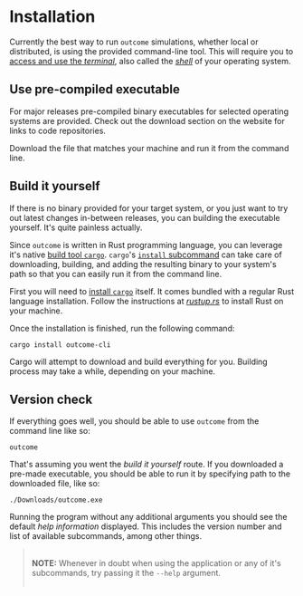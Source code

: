 # Installation

Currently the best way to run `outcome` simulations, whether local or distributed, is using the provided command-line tool. This will require you to [access and use the *terminal*](https://towardsdatascience.com/a-quick-guide-to-using-command-line-terminal-96815b97b955), also called the [*shell*](https://en.wikipedia.org/wiki/Shell_(computing)) of your operating system.


## Use pre-compiled executable

For major releases pre-compiled binary executables for selected operating systems are provided. Check out the download section on the website for links to code repositories.

Download the file that matches your machine and run it from the command line. 


## Build it yourself

If there is no binary provided for your target system, or you just want to try out latest changes in-between releases, you can building the executable yourself. It's quite painless actually.

Since `outcome` is written in Rust programming language, you can leverage it's native [build tool `cargo`](https://doc.rust-lang.org/cargo/). `cargo`'s [`install` subcommand](https://doc.rust-lang.org/cargo/commands/cargo-install.html) can take care of downloading, building, and adding the resulting binary to your system's path so that you can easily run it from the command line.

First you will need to [install `cargo`](https://doc.rust-lang.org/cargo/getting-started/installation.html) itself. It comes bundled with a regular Rust language installation. Follow the instructions at [*rustup.rs*](https://rustup.rs/) to install Rust on your machine.

Once the installation is finished, run the following command:

```
cargo install outcome-cli
```

Cargo will attempt to download and build everything for you. Building process may take a while, depending on your machine.


## Version check

If everything goes well, you should be able to use `outcome` from the command line like so:

```
outcome
```

That's assuming you went the *build it yourself* route. If you downloaded a pre-made executable, you should be able to run it by specifying path to the downloaded file, like so:

```
./Downloads/outcome.exe
```

Running the program without any additional arguments you should see the default *help information* displayed. This includes the version number and list of available subcommands, among other things.

><br>**NOTE:** Whenever in doubt when using the application or any of it's subcommands, try passing it the `--help` argument.<br><br>
